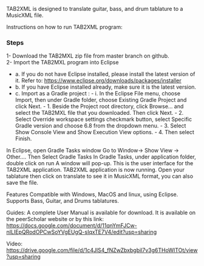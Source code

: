 TAB2XML is designed to translate guitar, bass, and drum tablature to a MusicXML file. 

Instructions on how to run TAB2XML program:

### Steps 
1- Download the TAB2MXL zip file from master branch on github. <br />
2- Import the TAB2MXL program into Eclipse <br />
- a. If you do not have Eclipse installed, please install the latest version of it.
        Refer to: https://www.eclipse.org/downloads/packages/installer
- b. If you have Eclipse installed already, make sure it is the latest version.
- c. Import as a Gradle project :
       - i. In the Eclipse File menu, choose Import, then under Gradle folder, choose Existing Gradle Project and click Next.
          - 1. Beside the Project root directory, click Browse… and select the TAB2MXL file that you downloaded. Then click Next.
          - 2. Select Override workspace settings checkmark button, select Specific Gradle version  and choose 6.8 from the dropdown menu.
          -  3. Select Show Console View and Show Execution View options.
          -  4. Then select Finish.



In Eclipse, open Gradle Tasks window
Go to Window→ Show View → Other.... Then Select Gradle Tasks
In Gradle Tasks, under application folder, double click on run
A window will pop-up. This is the user interface for the TAB2XML application.
TAB2XML application is now running.
Open your tablature then click on translate to see it in MusicXML format, you can also save the file.

Features
Compatible with Windows, MacOS and linux, using Eclipse. 
Supports Bass, Guitar, and Drums tablatures. 

Guides:
A complete User Manual is available for download. It is available on the peerScholar website or by this link: https://docs.google.com/document/d/11qnYmFJCw-nILIEpQRodOPCwSoYVgEUgQ-sIqxTE7V4/edit?usp=sharing

Video: https://drive.google.com/file/d/1c4JlS4_fNZwZbxbgbil7v3g6THoWITOt/view?usp=sharing

